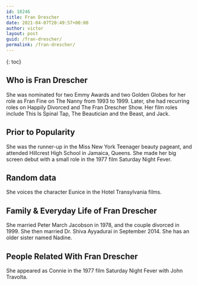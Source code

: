 ```yaml
---
id: 18246
title: Fran Drescher
date: 2021-04-07T20:49:57+00:00
author: victor
layout: post
guid: /fran-drescher/
permalink: /fran-drescher/
---
```



{: toc}


## Who is Fran Drescher



She was nominated for two Emmy Awards and two Golden Globes for her role as Fran Fine on The Nanny from 1993 to 1999. Later, she had recurring roles on Happily Divorced and The Fran Drescher Show. Her film roles include This Is Spinal Tap, The Beautician and the Beast, and Jack.

                
                
                
## Prior to Popularity



She was the runner-up in the Miss New York Teenager beauty pageant, and attended Hillcrest High School in Jamaica, Queens. She made her big screen debut with a small role in the 1977 film Saturday Night Fever.

                
                
                
## Random data



She voices the character Eunice in the Hotel Transylvania films.

                
                
                
## Family & Everyday Life of Fran Drescher



She married Peter March Jacobson in 1978, and the couple divorced in 1999. She then married Dr. Shiva Ayyadurai in September 2014. She has an older sister named Nadine.

                
                
                
## People Related With Fran Drescher



She appeared as Connie in the 1977 film Saturday Night Fever with John Travolta.

                
              
            
          
          
          